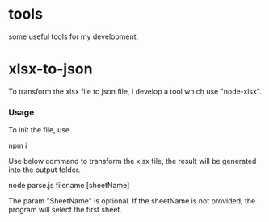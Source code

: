 # tools
some useful tools for my development.
# xlsx-to-json

To transform the xlsx file to json file, I develop a tool which use "node-xlsx".

### Usage

To init the file, use

  npm i
  
Use below command to transform the xlsx file, the result will be generated into the output folder.

  node parse.js filename [sheetName]
  
The param "SheetName" is optional. If the sheetName is not provided, the program will select the first sheet.
